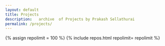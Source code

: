 ```yaml
---
layout: default
title: Projects
description:   archive  of Projects by Prakash Sellathurai
permalink: /projects/
---
```


{% assign repolimit = 100 %}
{% include repos.html  repolimit= repolimit %}
